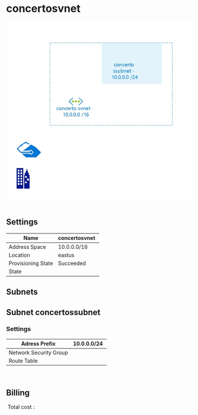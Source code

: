 # concertosvnet
![Cloudockit](../assets/427d4dc33330458da1b95ef6b28401f9.jpg) 
## Settings


| Name | concertosvnet  |
| --- | --- |
| Address Space | 10.0.0.0/16  |
| Location | eastus  |
| Provisioning State | Succeeded  |
| State |   |



## Subnets

## Subnet concertossubnet

### Settings


| Adress Prefix | 10.0.0.0/24  |
| --- | --- |
| Network Security Group |   |
| Route Table |   |

 








## Billing
 Total cost : 
